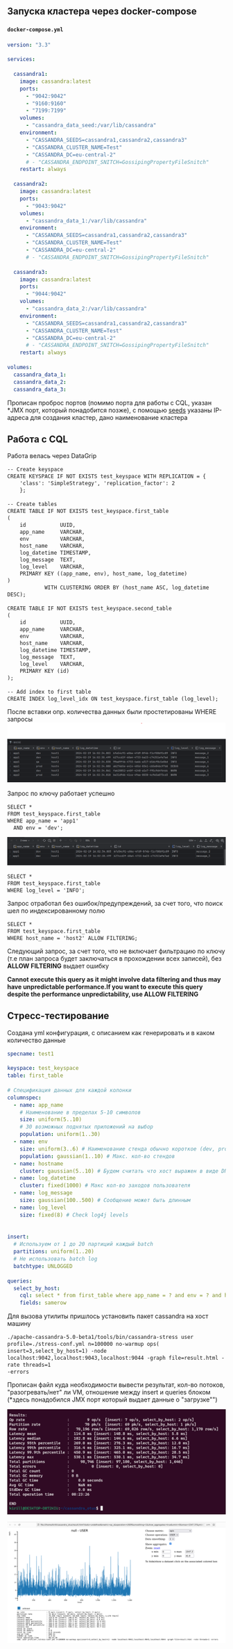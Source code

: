 ## Запуска кластера через docker-compose

#### **`docker-compose.yml`**

```yml
version: "3.3"

services:

  cassandra1:
    image: cassandra:latest
    ports:
      - "9042:9042"
      - "9160:9160"
      - "7199:7199"
    volumes:
      - "cassandra_data_seed:/var/lib/cassandra"
    environment:
      - "CASSANDRA_SEEDS=cassandra1,cassandra2,cassandra3"
      - "CASSANDRA_CLUSTER_NAME=Test"
      - "CASSANDRA_DC=eu-central-2"
      # - "CASSANDRA_ENDPOINT_SNITCH=GossipingPropertyFileSnitch"
    restart: always

  cassandra2:
    image: cassandra:latest
    ports:
      - "9043:9042"
    volumes:
      - "cassandra_data_1:/var/lib/cassandra"
    environment:
      - "CASSANDRA_SEEDS=cassandra1,cassandra2,cassandra3"
      - "CASSANDRA_CLUSTER_NAME=Test"
      - "CASSANDRA_DC=eu-central-2"
      # - "CASSANDRA_ENDPOINT_SNITCH=GossipingPropertyFileSnitch"

  cassandra3:
    image: cassandra:latest
    ports:
      - "9044:9042"
    volumes:
      - "cassandra_data_2:/var/lib/cassandra"
    environment:
      - "CASSANDRA_SEEDS=cassandra1,cassandra2,cassandra3"
      - "CASSANDRA_CLUSTER_NAME=Test"
      - "CASSANDRA_DC=eu-central-2"
      # - "CASSANDRA_ENDPOINT_SNITCH=GossipingPropertyFileSnitch"
    restart: always

volumes:
  cassandra_data_1:
  cassandra_data_2:
  cassandra_data_3:
```

Прописан проброс портов (помимо порта для работы с CQL, указан *JMX порт, который понадобится позже), с
помощью [seeds](https://cassandra.apache.org/doc/stable/cassandra/getting_started/configuring.html) указаны IP-адреса
для создания кластер, дано наименование кластера

## Работа c CQL

Работа велась через DataGrip

```cassandraql
-- Create keyspace
CREATE KEYSPACE IF NOT EXISTS test_keyspace WITH REPLICATION = {
    'class': 'SimpleStrategy', 'replication_factor': 2
    };

-- Create tables
CREATE TABLE IF NOT EXISTS test_keyspace.first_table
(
    id           UUID,
    app_name     VARCHAR,
    env          VARCHAR,
    host_name    VARCHAR,
    log_datetime TIMESTAMP,
    log_message  TEXT,
    log_level    VARCHAR,
    PRIMARY KEY ((app_name, env), host_name, log_datetime)
)
            WITH CLUSTERING ORDER BY (host_name ASC, log_datetime DESC);

CREATE TABLE IF NOT EXISTS test_keyspace.second_table
(
    id           UUID,
    app_name     VARCHAR,
    env          VARCHAR,
    host_name    VARCHAR,
    log_datetime TIMESTAMP,
    log_message  TEXT,
    log_level    VARCHAR,
    PRIMARY KEY (id)
);

-- Add index to first table
CREATE INDEX log_level_idx ON test_keyspace.first_table (log_level);
```

После вставки опр. количества данных были простетированы WHERE запросы
![Данные](data_first_table.png)

Запрос по ключу работает успешно

```cassandraql
SELECT *
FROM test_keyspace.first_table
WHERE app_name = 'app1'
  AND env = 'dev';
```

![Запрос](data_first_table_where.png)

```cassandraql
SELECT *
FROM test_keyspace.first_table
WHERE log_level = 'INFO';
```

Запрос отработал без ошибок/предупреждений, за счет того, что поиск шел по индексированному полю

```cassandraql
SELECT *
FROM test_keyspace.first_table
WHERE host_name = 'host2' ALLOW FILTERING;
```

Следующий запрос, за счет того, что не включает фильтрацию по ключу
(т.е план запроса будет заключаться в прохождении всех записей), без **ALLOW FILTERING** выдает ошибку

**Cannot execute this query as it might involve data filtering and thus may have unpredictable performance.If you want to execute this query despite the performance unpredictability, use ALLOW FILTERING**

## Стресс-тестирование

Создана yml конфигурация, с описанием как генерировать и в каком количество данные

```yaml
specname: test1

keyspace: test_keyspace
table: first_table

# Спецификация данных для каждой колонки
columnspec:
  - name: app_name
    # Наименование в пределах 5-10 символов
    size: uniform(5..10)
    # 30 возможных поднятых приложений на выбор
    population: uniform(1..30)
  - name: env
    size: uniform(3..6) # Наименование стенда обычно короткое (dev, prod)
    population: gaussian(1..10) # Макс. кол-во стендов
  - name: hostname
    cluster: gaussian(5..10) # Будем считать что хост выражен в виде DNS имени
  - name: log_datetime
    cluster: fixed(1000) # Макс кол-во заходов пользователя
  - name: log_message
    size: gaussian(100..500) # Сообщение может быть длинным
  - name: log_level
    size: fixed(8) # Check log4j levels


insert:
  # Используем от 1 до 20 партиций каждый batch
  partitions: uniform(1..20)
  # Не использовать batch log
  batchtype: UNLOGGED

queries:
  select_by_host:
    cql: select * from first_table where app_name = ? and env = ? and host_name = ?
    fields: samerow
```

Для вызова утилиты пришлось установить пакет cassandra на хост машину

```shell
./apache-cassandra-5.0-beta1/tools/bin/cassandra-stress user profile=./stress-conf.yml n=100000 no-warmup ops(
insert=3,select_by_host=1) -node localhost:9042,localhost:9043,localhost:9044 -graph file=result.html -rate threads=1
-errors
```

Прописан файл куда необходимости вывести результат, кол-во потоков, "разогревать/нет" ли VM, отношение между insert и
queries блоком (*здесь понадобился JMX порт который выдает данные о "загрузке"")

![Окончание тестирования](stress-end-msg.png)

![Сгенерированная страница о результатах](html-plot.png)